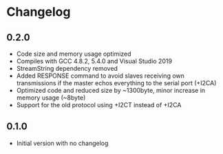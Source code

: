 # Changelog

## 0.2.0

- Code size and memory usage optimized
- Compiles with GCC 4.8.2, 5.4.0 and Visual Studio 2019
- StreamString dependency removed
- Added RESPONSE command to avoid slaves receiving own transmissions if the master echos everything to the serial port (+I2CA)
- Optimized code and reduced size by ~1300byte, minor increase in memory usage (~8byte)
- Support for the old protocol using +I2CT instead of +I2CA

## 0.1.0

- Initial version with no changelog
